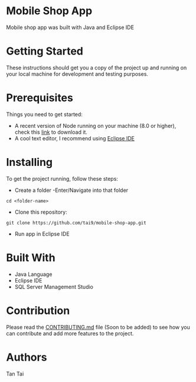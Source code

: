 # Mobile Shop App
Mobile shop app was built with Java and Eclipse IDE

# Getting Started
These instructions should get you a copy of the project up and running on your local machine for development and testing purposes.

# Prerequisites
Things you need to get started:
- A recent version of Node running on your machine (8.0 or higher), check this [link](https://nodejs.org/en/download/) to download it.
- A cool text editor, I recommend using [Eclipse IDE](https://www.eclipse.org/eclipseide/)

# Installing
To get the project running, follow these steps:
- Create a folder
-Enter/Navigate into that folder
```
cd <folder-name>
```

- Clone this repository:
```
git clone https://github.com/tai9/mobile-shop-app.git
```

- Run app in Eclipse IDE

# Built With
- Java Language
- Eclipse IDE
- SQL Server Management Studio

# Contribution
Please read the [CONTRIBUTING.md](#) file (Soon to be added) to see how you can contribute and add more features to the project.

# Authors
Tan Tai
